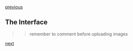 [previous](./introduction.md)


## The Interface


>> remember to comment before uploading images




[next](./preprocessing.md)
